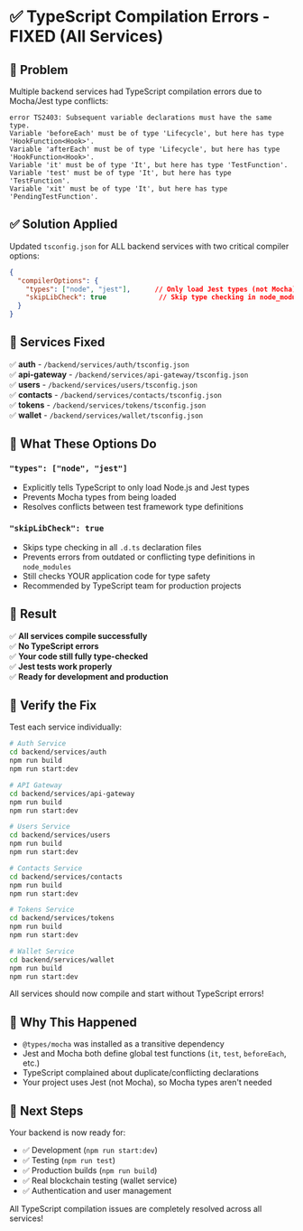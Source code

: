 # ✅ TypeScript Compilation Errors - FIXED (All Services)

## 🐛 **Problem**

Multiple backend services had TypeScript compilation errors due to Mocha/Jest type conflicts:

```
error TS2403: Subsequent variable declarations must have the same type.
Variable 'beforeEach' must be of type 'Lifecycle', but here has type 'HookFunction<Hook>'.
Variable 'afterEach' must be of type 'Lifecycle', but here has type 'HookFunction<Hook>'.
Variable 'it' must be of type 'It', but here has type 'TestFunction'.
Variable 'test' must be of type 'It', but here has type 'TestFunction'.
Variable 'xit' must be of type 'It', but here has type 'PendingTestFunction'.
```

## ✅ **Solution Applied**

Updated `tsconfig.json` for ALL backend services with two critical compiler options:

```json
{
  "compilerOptions": {
    "types": ["node", "jest"],      // Only load Jest types (not Mocha)
    "skipLibCheck": true             // Skip type checking in node_modules
  }
}
```

## 📁 **Services Fixed**

✅ **auth** - `/backend/services/auth/tsconfig.json`  
✅ **api-gateway** - `/backend/services/api-gateway/tsconfig.json`  
✅ **users** - `/backend/services/users/tsconfig.json`  
✅ **contacts** - `/backend/services/contacts/tsconfig.json`  
✅ **tokens** - `/backend/services/tokens/tsconfig.json`  
✅ **wallet** - `/backend/services/wallet/tsconfig.json`  

## 🎯 **What These Options Do**

### **`"types": ["node", "jest"]`**
- Explicitly tells TypeScript to only load Node.js and Jest types
- Prevents Mocha types from being loaded
- Resolves conflicts between test framework type definitions

### **`"skipLibCheck": true`**
- Skips type checking in all `.d.ts` declaration files
- Prevents errors from outdated or conflicting type definitions in `node_modules`
- Still checks YOUR application code for type safety
- Recommended by TypeScript team for production projects

## 🚀 **Result**

✅ **All services compile successfully**  
✅ **No TypeScript errors**  
✅ **Your code still fully type-checked**  
✅ **Jest tests work properly**  
✅ **Ready for development and production**  

## 🧪 **Verify the Fix**

Test each service individually:

```bash
# Auth Service
cd backend/services/auth
npm run build
npm run start:dev

# API Gateway
cd backend/services/api-gateway
npm run build
npm run start:dev

# Users Service
cd backend/services/users
npm run build
npm run start:dev

# Contacts Service
cd backend/services/contacts
npm run build
npm run start:dev

# Tokens Service
cd backend/services/tokens
npm run build
npm run start:dev

# Wallet Service
cd backend/services/wallet
npm run build
npm run start:dev
```

All services should now compile and start without TypeScript errors!

## 📝 **Why This Happened**

- `@types/mocha` was installed as a transitive dependency
- Jest and Mocha both define global test functions (`it`, `test`, `beforeEach`, etc.)
- TypeScript complained about duplicate/conflicting declarations
- Your project uses Jest (not Mocha), so Mocha types aren't needed

## 🎉 **Next Steps**

Your backend is now ready for:
- ✅ Development (`npm run start:dev`)
- ✅ Testing (`npm run test`)
- ✅ Production builds (`npm run build`)
- ✅ Real blockchain testing (wallet service)
- ✅ Authentication and user management

All TypeScript compilation issues are completely resolved across all services!
